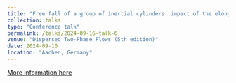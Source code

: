 ```yaml
---
title: "Free fall of a group of inertial cylinders: impact of the elongation ratio on the multiscale dynamics."
collection: talks
type: "Conference talk"
permalink: /talks/2024-09-16-talk-6
venue: "Dispersed Two-Phase Flows (5th edition)"
date: 2024-09-16
location: "Aachen, Germany"
---
```


[More information here](https://efdc1.de/)
